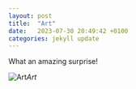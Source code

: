```yaml
---
layout: post
title:  "Art"
date:   2023-07-30 20:49:42 +0100
categories: jekyll update
---
```


What an amazing surprise!


![Art](https://lh3.googleusercontent.com/pw/AIL4fc80gUYG9Tb9T1YpXd7WmcnpnIV7plM6w9P4H_gAf87Z0U4VvIxY3yirkrhj4YNMRGLIqL38gQCzssfybYC1zSluXm_cw_oqem49XaLG-wIEzN_zLC0=w2400)*Art*&nbsp;



[jekyll-docs]: https://jekyllrb.com/docs/home
[jekyll-gh]:   https://github.com/jekyll/jekyll
[jekyll-talk]: https://talk.jekyllrb.com/


